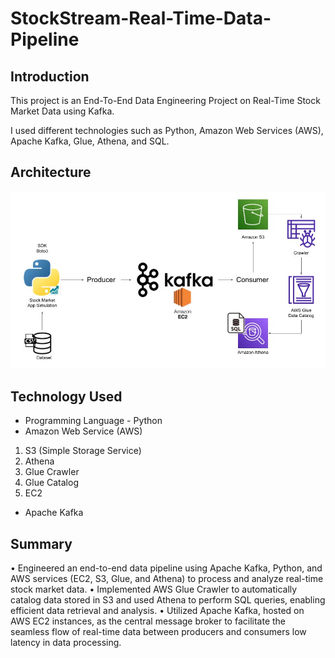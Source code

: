 # StockStream-Real-Time-Data-Pipeline

## Introduction 
This project is an End-To-End Data Engineering Project on Real-Time Stock Market Data using Kafka.

I used different technologies such as Python, Amazon Web Services (AWS), Apache Kafka, Glue, Athena, and SQL.

## Architecture 
<img src="Architecture.jpg">

## Technology Used
- Programming Language - Python
- Amazon Web Service (AWS)
1. S3 (Simple Storage Service)
2. Athena
3. Glue Crawler
4. Glue Catalog
5. EC2
- Apache Kafka


## Summary
• Engineered an end-to-end data pipeline using Apache Kafka, Python, and AWS services (EC2, S3, Glue, and Athena) to process and
analyze real-time stock market data.
• Implemented AWS Glue Crawler to automatically catalog data stored in S3 and used Athena to perform SQL queries, enabling
efficient data retrieval and analysis.
• Utilized Apache Kafka, hosted on AWS EC2 instances, as the central message broker to facilitate the seamless flow of real-time data
between producers and consumers low latency in data processing.
